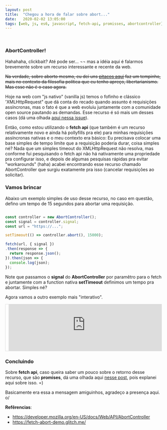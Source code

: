 ```yaml
---
layout: post
title:  "Chegou a hora de falar sobre abort..."
date:   2020-02-02 13:05:00
tags: [web, js, es6, javascript, fetch-api, promisses, abortcontroller]
---
```


<br />

### AbortController!

Hahahaha, clickbait? Até pode ser... ¬¬ mas a idéia aqui é falarmos brevemente sobre um recurso interessante e recente da web.

<strike>Na verdade, sobre aborto mesmo, eu dei uns <a href="https://libnando.com/2017/12/principio-da-nao-agressao.html" target="_blank">pitacos aqui</a> faz um tempinho, mais no contexto da filosofia política que eu tenho apreço, libertarianismo. Mas esse não é o caso agora.</strike>


Hoje na web com "js nativo" (vanilla js) temos o fofinho e clássico 'XMLHttpRequest" que dá conta do recado quando assunto é requisições assíncronas, mas o fato é que a web evoluiu juntamente com a comunidade open source pautando as demandas. Esse recurso é só mais um desses casos (dá uma olhada <a href="https://github.com/whatwg/fetch/issues/27" target="_blank" title="https://github.com/whatwg/fetch/issues/27">aqui nessa issue</a>).

Então, como estou utilizando o <b>fetch api</b> (que também é um recurso relativamente novo e ainda há pollyfills pra ele) para minhas requisições assíncronas nativas e o meu contexto era básico: Eu precisava colocar uma base simples de tempo limite que a requisição poderia durar, coisa simples né? Nada que um simples timeout do XMLHttpRequest não resolva, mas conforme fui pesquisando o fetch api não há nativamente uma propriedade pra configurar isso, e depois de algumas pesquisas rápidas pra evitar "workarounds" (haha) acabei encontrando esse recurso chamado AbortController que surgiu exatamente pra isso (cancelar requisições ao solicitar).

### Vamos brincar

Abaixo um exemplo simples de uso desse recurso, no caso em questão, defino um tempo de 15 segundos para abortar uma requisição.

```javascript

const controller = new AbortController();
const signal = controller.signal;
const url = "https://...";

setTimeout(() => controller.abort(), 15000);

fetch(url, { signal })
.then(response => {
  return response.json();
}).then(json => {
  console.log(json);
});

```

Note que passamos o <b>signal</b> do <b>AbortController</b> por paramêtro para o fetch e juntamente com a function nativa <b>setTimeout</b> definimos um tempo pra abortar. Simples né?

Agora vamos a outro exemplo mais "interativo".

<div style="max-height:400px; margin-bottom:20px; border:1px solid #DDD; padding-left:10px;">

<iframe src="https://fetch-abort-demo.glitch.me/" style="margin: 0; padding: 0; border: 0; width: 100%;"></iframe>

</div>

### Concluindo

Sobre <b>fetch api</b>, caso queira saber um pouco sobre o retorno desse recurso, que são <b>promises</b>, dá uma olhada aqui <a href="https://libnando.com/2019/03/promises-precisamos-falar-js.html" target="_blank" title="Promisses, precisamos falar sobre">nesse post</a>, pois explanei aqui sobre isso. =)

Basicamente era essa a mensagem amiguinhos, agradeço a presença aqui. o/

<b>Refêrencias</b>: 

- <a target="_blank" href="https://developer.mozilla.org/en-US/docs/Web/API/AbortController">https://developer.mozilla.org/en-US/docs/Web/API/AbortController</a>
- <a target="_blank" href="https://fetch-abort-demo.glitch.me/">https://fetch-abort-demo.glitch.me/</a>

<script>
     
</script>